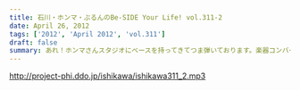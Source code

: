 ```yaml
---
title: 石川・ホンマ・ぶるんのBe-SIDE Your Life! vol.311-2
date: April 26, 2012
tags: ['2012', 'April 2012', 'vol.311']
draft: false
summary: あれ！ホンマさんスタジオにベースを持ってきてつま弾いております。楽器コンバート！？いや、ぶるんさんへのプレゼントなのか！？NAMAE
---
```


http://project-phi.ddo.jp/ishikawa/ishikawa311_2.mp3